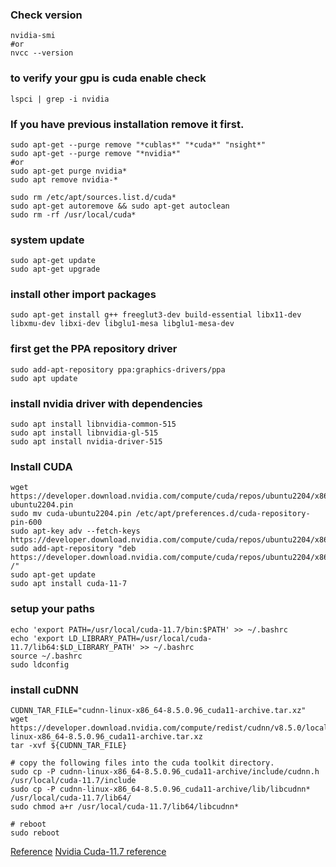 ### Check version
```
nvidia-smi
#or
nvcc --version
```

### to verify your gpu is cuda enable check
```
lspci | grep -i nvidia
```

### If you have previous installation remove it first.
```
sudo apt-get --purge remove "*cublas*" "*cuda*" "nsight*" 
sudo apt-get --purge remove "*nvidia*"
#or
sudo apt-get purge nvidia*
sudo apt remove nvidia-*

sudo rm /etc/apt/sources.list.d/cuda*
sudo apt-get autoremove && sudo apt-get autoclean
sudo rm -rf /usr/local/cuda*
```

### system update
```
sudo apt-get update
sudo apt-get upgrade
```

### install other import packages
```
sudo apt-get install g++ freeglut3-dev build-essential libx11-dev libxmu-dev libxi-dev libglu1-mesa libglu1-mesa-dev
```

### first get the PPA repository driver
```
sudo add-apt-repository ppa:graphics-drivers/ppa
sudo apt update
```

### install nvidia driver with dependencies
```
sudo apt install libnvidia-common-515
sudo apt install libnvidia-gl-515
sudo apt install nvidia-driver-515
```

### Install CUDA
```
wget https://developer.download.nvidia.com/compute/cuda/repos/ubuntu2204/x86_64/cuda-ubuntu2204.pin
sudo mv cuda-ubuntu2204.pin /etc/apt/preferences.d/cuda-repository-pin-600
sudo apt-key adv --fetch-keys https://developer.download.nvidia.com/compute/cuda/repos/ubuntu2204/x86_64/3bf863cc.pub
sudo add-apt-repository "deb https://developer.download.nvidia.com/compute/cuda/repos/ubuntu2204/x86_64/ /"
sudo apt-get update
sudo apt install cuda-11-7
```

### setup your paths
```
echo 'export PATH=/usr/local/cuda-11.7/bin:$PATH' >> ~/.bashrc
echo 'export LD_LIBRARY_PATH=/usr/local/cuda-11.7/lib64:$LD_LIBRARY_PATH' >> ~/.bashrc
source ~/.bashrc
sudo ldconfig
```

### install cuDNN
```
CUDNN_TAR_FILE="cudnn-linux-x86_64-8.5.0.96_cuda11-archive.tar.xz"
wget https://developer.download.nvidia.com/compute/redist/cudnn/v8.5.0/local_installers/11.7/cudnn-linux-x86_64-8.5.0.96_cuda11-archive.tar.xz
tar -xvf ${CUDNN_TAR_FILE}

# copy the following files into the cuda toolkit directory.
sudo cp -P cudnn-linux-x86_64-8.5.0.96_cuda11-archive/include/cudnn.h /usr/local/cuda-11.7/include
sudo cp -P cudnn-linux-x86_64-8.5.0.96_cuda11-archive/lib/libcudnn* /usr/local/cuda-11.7/lib64/
sudo chmod a+r /usr/local/cuda-11.7/lib64/libcudnn*

# reboot
sudo reboot
```

[Reference](https://gist.github.com/primus852/b6bac167509e6f352efb8a462dcf1854)
[Nvidia Cuda-11.7 reference](https://developer.nvidia.com/cuda-11-7-0-download-archive?target_os=Linux&target_arch=x86_64&Distribution=Ubuntu&target_version=22.04&target_type=deb_network)
